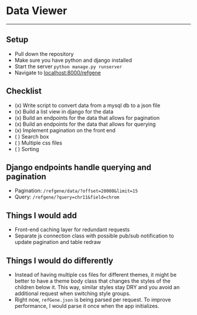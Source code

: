 # Data Viewer
---

## Setup
- Pull down the repository
- Make sure you have python and django installed
- Start the server `python manage.py runserver`
- Navigate to [localhost:8000/refgene](localhost:8000/refgene)

## Checklist
- (x) Write script to convert data from a mysql db to a json file
- (x) Build a list view in django for the data
- (x) Build an endpoints for the data that allows for pagination
- (x) Build an endpoints for the data that allows for querying
- (x) Implement pagination on the front end
- ( ) Search box
- ( ) Multiple css files
- ( ) Sorting

## Django endpoints handle querying and pagination
- Pagination: `/refgene/data/?offset=20000&limit=15`
- Query: `/refgene/?query=chr11&field=chrom`

## Things I would add
- Front-end caching layer for redundant requests
- Separate js connection class with possible pub/sub notification to update pagination and table redraw

## Things I would do differently
- Instead of having multiple css files for different themes, it might be better to have a theme body class that changes the styles of the children below it.  This way, similar styles stay DRY and you avoid an additional request when switching style groups.
- Right now, `refGene.json` is being parsed per request.  To improve performance, I would parse it once when the app initializes.
